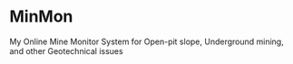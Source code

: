 # MinMon
My Online Mine Monitor System for Open-pit slope, Underground mining, and other Geotechnical issues
